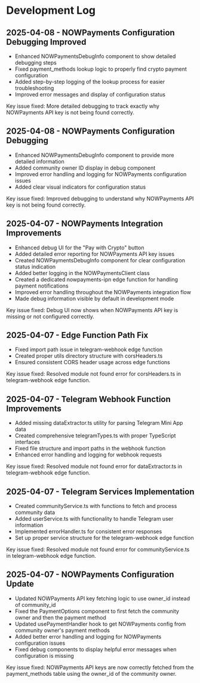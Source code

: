 
# Development Log

## 2025-04-08 - NOWPayments Configuration Debugging Improved

- Enhanced NOWPaymentsDebugInfo component to show detailed debugging steps
- Fixed payment_methods lookup logic to properly find crypto payment configuration
- Added step-by-step logging of the lookup process for easier troubleshooting
- Improved error messages and display of configuration status

Key issue fixed: More detailed debugging to track exactly why NOWPayments API key is not being found correctly.

## 2025-04-08 - NOWPayments Configuration Debugging

- Enhanced NOWPaymentsDebugInfo component to provide more detailed information
- Added community owner ID display in debug component
- Improved error handling and logging for NOWPayments configuration issues
- Added clear visual indicators for configuration status

Key issue fixed: Improved debugging to understand why NOWPayments API key is not being found correctly.

## 2025-04-07 - NOWPayments Integration Improvements

- Enhanced debug UI for the "Pay with Crypto" button
- Added detailed error reporting for NOWPayments API key issues
- Created NOWPaymentsDebugInfo component for clear configuration status indication
- Added better logging in the NOWPaymentsClient class
- Created a dedicated nowpayments-ipn edge function for handling payment notifications
- Improved error handling throughout the NOWPayments integration flow
- Made debug information visible by default in development mode

Key issue fixed: Debug UI now shows when NOWPayments API key is missing or not configured correctly.

## 2025-04-07 - Edge Function Path Fix

- Fixed import path issue in telegram-webhook edge function
- Created proper utils directory structure with corsHeaders.ts
- Ensured consistent CORS header usage across edge functions

Key issue fixed: Resolved module not found error for corsHeaders.ts in telegram-webhook edge function.

## 2025-04-07 - Telegram Webhook Function Improvements

- Added missing dataExtractor.ts utility for parsing Telegram Mini App data
- Created comprehensive telegramTypes.ts with proper TypeScript interfaces
- Fixed file structure and import paths in the webhook function
- Enhanced error handling and logging for webhook requests

Key issue fixed: Resolved module not found error for dataExtractor.ts in telegram-webhook edge function.

## 2025-04-07 - Telegram Services Implementation

- Created communityService.ts with functions to fetch and process community data
- Added userService.ts with functionality to handle Telegram user information
- Implemented errorHandler.ts for consistent error responses
- Set up proper service structure for the telegram-webhook edge function

Key issue fixed: Resolved module not found error for communityService.ts in telegram-webhook edge function.

## 2025-04-07 - NOWPayments Configuration Update

- Updated NOWPayments API key fetching logic to use owner_id instead of community_id
- Fixed the PaymentOptions component to first fetch the community owner and then the payment method
- Updated usePaymentHandler hook to get NOWPayments config from community owner's payment methods
- Added better error handling and logging for NOWPayments configuration issues
- Fixed debug components to display helpful error messages when configuration is missing

Key issue fixed: NOWPayments API keys are now correctly fetched from the payment_methods table using the owner_id of the community owner.
